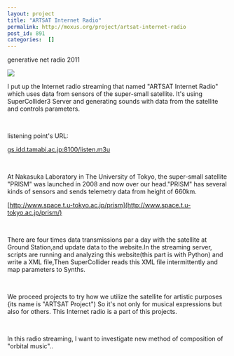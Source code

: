 ```yaml
---
layout: project
title: "ARTSAT Internet Radio"
permalink: http://moxus.org/project/artsat-internet-radio
post_id: 891
categories:  []
---
```


generative net radio 2011


![](/images/project/asinrdojpg.jpg)

I put up the Internet radio streaming that named "ARTSAT Internet Radio" which uses data from sensors of the super-small satellite. It's using SuperCollider3 Server and generating sounds with data from the satellite and controls parameters.

 

listening point's URL:

[gs.idd.tamabi.ac.jp:8100/listen.m3u](http://gs.idd.tamabi.ac.jp:8100/listen.m3u)

 

At Nakasuka Laboratory in The University of Tokyo, the super-small satellite "PRISM" was launched in 2008 and now over our head."PRISM" has several kinds of sensors and sends telemetry data from height of 660km.

[http://www.space.t.u-tokyo.ac.jp/prism](http://www.space.t.u-tokyo.ac.jp/prism/)

 

There are four times data transmissions par a day with the satellite at Ground Station,and update data to the website.In the streaming server, scripts are running and  analyzing this website(this part is with Python) and write a XML file,Then SuperCollider reads this XML file intermittently and map parameters to Synths.

 

We proceed projects to try how we utilize the satellite for artistic purposes {its name is "ARTSAT Project") So it's not only for musical expressions but also for others. This Internet radio is a part of this projects.

 

In this radio streaming, I want to investigate new method of composition of "orbital music"..